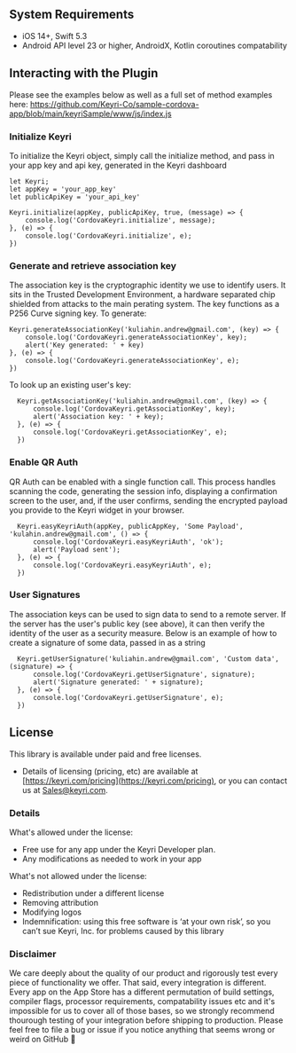 ## **System Requirements**

*   iOS 14+, Swift 5.3
*   Android API level 23 or higher, AndroidX, Kotlin coroutines compatability

## **Interacting with the Plugin**

Please see the examples below as well as a full set of method examples here: https://github.com/Keyri-Co/sample-cordova-app/blob/main/keyriSample/www/js/index.js

### Initialize Keyri
To initialize the Keyri object, simply call the initialize method, and pass in your app key and api key, generated in the Keyri dashboard
```JS
let Keyri;
let appKey = 'your_app_key'
let publicApiKey = 'your_api_key'

Keyri.initialize(appKey, publicApiKey, true, (message) => {
    console.log('CordovaKeyri.initialize', message);
}, (e) => {
    console.log('CordovaKeyri.initialize', e);
})
```

### Generate and retrieve association key
The association key is the cryptographic identity we use to identify users. It sits in the Trusted Development Environment, a hardware separated chip shielded from attacks to the main perating system. The key functions as a P256 Curve signing key. To generate:
```JS
Keyri.generateAssociationKey('kuliahin.andrew@gmail.com', (key) => {
    console.log('CordovaKeyri.generateAssociationKey', key);
    alert('Key generated: ' + key)
}, (e) => {
    console.log('CordovaKeyri.generateAssociationKey', e);
})
```

To look up an existing user's key:
```JS
  Keyri.getAssociationKey('kuliahin.andrew@gmail.com', (key) => {
      console.log('CordovaKeyri.getAssociationKey', key);
      alert('Association key: ' + key);
  }, (e) => {
      console.log('CordovaKeyri.getAssociationKey', e);
  })
```

### Enable QR Auth
QR Auth can be enabled with a single function call. This process handles scanning the code, generating the session info, displaying a confirmation screen to the user, and, if the user confirms, sending the encrypted payload you provide to the Keyri widget in your browser.
```JS
  Keyri.easyKeyriAuth(appKey, publicAppKey, 'Some Payload', 'kulahin.andrew@gmail.com', () => {
      console.log('CordovaKeyri.easyKeyriAuth', 'ok');
      alert('Payload sent');
  }, (e) => {
      console.log('CordovaKeyri.easyKeyriAuth', e);
  })
```

### User Signatures
The association keys can be used to sign data to send to a remote server. If the server has the user's public key (see above), it can then verify the identity of the user as a security measure. Below is an example of how to create a signature of some data, passed in as a string
```JS
  Keyri.getUserSignature('kuliahin.andrew@gmail.com', 'Custom data', (signature) => {
      console.log('CordovaKeyri.getUserSignature', signature);
      alert('Signature generated: ' + signature);
  }, (e) => {
      console.log('CordovaKeyri.getUserSignature', e);
  })
```

## License

This library is available under paid and free licenses.

* Details of licensing (pricing, etc) are available
  at [https://keyri.com/pricing](https://keyri.com/pricing), or you can contact us
  at [Sales@keyri.com](mailto:Sales@keyri.com).

### Details

What's allowed under the license:

* Free use for any app under the Keyri Developer plan.
* Any modifications as needed to work in your app

What's not allowed under the license:

* Redistribution under a different license
* Removing attribution
* Modifying logos
* Indemnification: using this free software is ‘at your own risk’, so you can’t sue Keyri, Inc. for
  problems caused by this library


### Disclaimer

We care deeply about the quality of our product and rigorously test every piece of functionality we offer. That said, every integration is different. Every app on the App Store has a different permutation of build settings, compiler flags, processor requirements, compatability issues etc and it's impossible for us to cover all of those bases, so we strongly recommend thourough testing of your integration before shipping to production. Please feel free to file a bug or issue if you notice anything that seems wrong or weird on GitHub 🙂
